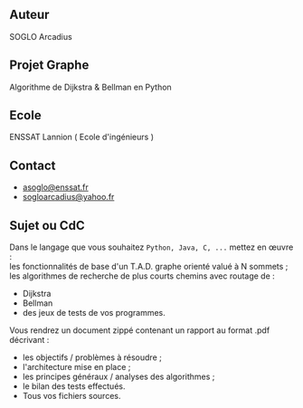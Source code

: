 ## Auteur  
SOGLO Arcadius

## Projet Graphe  
Algorithme de Dijkstra & Bellman en Python

## Ecole  
ENSSAT Lannion ( Ecole d'ingénieurs )

## Contact
* asoglo@enssat.fr
* sogloarcadius@yahoo.fr

## Sujet  ou CdC

Dans le langage que vous souhaitez  `Python, Java, C, ...` mettez en œuvre :  
les fonctionnalités de base d'un T.A.D. graphe orienté valué à N sommets ;  
les algorithmes de recherche de plus courts chemins avec routage de :
* Dijkstra
* Bellman
* des jeux de tests de vos programmes.  


Vous rendrez un document zippé contenant un rapport au format .pdf décrivant :  
* les objectifs / problèmes à résoudre ;  
* l'architecture mise en place ;  
* les principes généraux / analyses des algorithmes ;  
* le bilan des tests effectués.  
* Tous vos fichiers sources.

